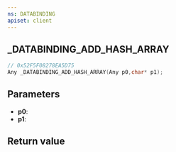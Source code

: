 ```yaml
---
ns: DATABINDING
apiset: client
---
```

## _DATABINDING_ADD_HASH_ARRAY

```c
// 0x52F5F08278EA5D75
Any _DATABINDING_ADD_HASH_ARRAY(Any p0,char* p1);
```


## Parameters
* **p0**:
* **p1**:

## Return value